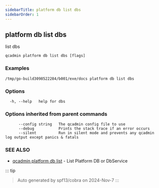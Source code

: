 ```yaml
---
sidebarTitle: platform db list dbs
sidebarOrder: 1
---
```


## platform db list dbs

list dbs

```
qcadmin platform db list dbs [flags]
```

### Examples

```
/tmp/go-build3098522284/b001/exe/docs platform db list dbs
```

### Options

```
  -h, --help   help for dbs
```

### Options inherited from parent commands

```
      --config string   The qcadmin config file to use
      --debug           Prints the stack trace if an error occurs
      --silent          Run in silent mode and prevents any qcadmin log output except panics & fatals
```

### SEE ALSO

* [qcadmin platform db list](platform_db_list.md)	 - List Platform DB or DbService

::: tip
>Auto generated by spf13/cobra on 2024-Nov-7
:::